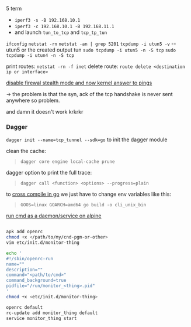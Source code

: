 5 term

- `iperf3 -s -B 192.168.10.1`
- `iperf3 -c 192.168.10.1 -B 192.168.11.1`
-  and launch `tun_to_tcp` and `tcp_tp_tun`

`ifconfig`
`netstat -rn`
`netstat -an | grep 5201`
`tcpdump -i utun5 -v` -- utun5 or the created output tun
`sudo tcpdump -i utun5 -n -S tcp`
`sudo tcpdump -i utun4 -n -S tcp`

print routes:
`netstat -rn -f inet`
delete route:
`route delete <destination ip or interface>`

[disable firewal stealth mode and now kernel answer to pings](https://discussions.apple.com/thread/2639727?sortBy=rank)

-> the problem is that the syn, ack of the tcp handshake is never sent anywhere so problem.


and damn it doesn't work krkrkr

### Dagger

`dagger init --name=tcp_tunnel --sdk=go` to init the dagger module

clean the cache:
>`dagger core engine local-cache prune`

dagger option to print the full trace:
>`dagger call <function> <options> --progress=plain`

to [cross compile in go](https://freshman.tech/snippets/go/cross-compile-go-programs/) we just have to change env variables like this:
>`GOOS=linux GOARCH=amd64 go build -o cli_unix_bin`


[run cmd as a daemon/service on alpine](https://medium.com/@mfranzon/how-to-create-and-manage-a-service-in-an-alpine-linux-container-93a97d5dad80)

```sh

apk add openrc
chmod +x </path/to/my/cnd-pgm-or-other>
vim etc/init.d/monitor-thing

echo '
#!/sbin/openrc-run
name=""
description=""
command="<path/to/cmd>"
command_background=true
pidfile="/run/monitor_<thing>.pid"
'
chmod +x <etc/init.d/monitor-thing>

openrc default
rc-update add monitor_thing default
service monitor_thing start

```